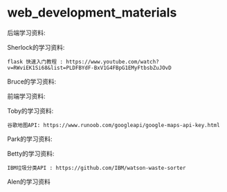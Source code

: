 # web_development_materials


后端学习资料:

Sherlock的学习资料:

	flask 快速入门教程 : https://www.youtube.com/watch?v=RWviEK1Si68&list=PLDFBYdF-BxV1G4FBpG1EMyFtbsbZuJOvD
  
Bruce的学习资料:


前端学习资料:

Toby的学习资料:

  	谷歌地图API: https://www.runoob.com/googleapi/google-maps-api-key.html

Park的学习资料:



Betty的学习资料:

  	IBM垃圾分类API : https://github.com/IBM/watson-waste-sorter

Alen的学习资料


